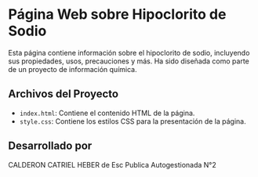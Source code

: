 # Página Web sobre Hipoclorito de Sodio

Esta página contiene información sobre el hipoclorito de sodio, incluyendo sus propiedades, usos, precauciones y más. Ha sido diseñada como parte de un proyecto de información química.

## Archivos del Proyecto

- `index.html`: Contiene el contenido HTML de la página.
- `style.css`: Contiene los estilos CSS para la presentación de la página.

## Desarrollado por

CALDERON CATRIEL HEBER de Esc Publica Autogestionada N°2

